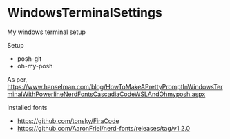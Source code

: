 # WindowsTerminalSettings
My windows terminal setup

Setup 
 - posh-git
 - oh-my-posh
 
As per, 
https://www.hanselman.com/blog/HowToMakeAPrettyPromptInWindowsTerminalWithPowerlineNerdFontsCascadiaCodeWSLAndOhmyposh.aspx

Installed fonts
 - https://github.com/tonsky/FiraCode
 - https://github.com/AaronFriel/nerd-fonts/releases/tag/v1.2.0